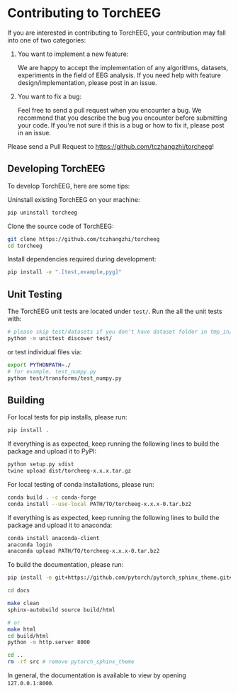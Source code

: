 # Contributing to TorchEEG

If you are interested in contributing to TorchEEG, your contribution may fall into one of two categories:

1. You want to implement a new feature:
   
     We are happy to accept the implementation of any algorithms, datasets, experiments in the field of EEG analysis. If you need help with feature design/implementation, please post in an issue.
2. You want to fix a bug:
   
     Feel free to send a pull request when you encounter a bug. We recommend that you describe the bug you encounter before submitting your code. If you're not sure if this is a bug or how to fix it, please post in an issue.

Please send a Pull Request to https://github.com/tczhangzhi/torcheeg!

## Developing TorchEEG

To develop TorchEEG, here are some tips:

Uninstall existing TorchEEG on your machine:

```bash
pip uninstall torcheeg
```

Clone the source code of TorchEEG:

```bash
git clone https://github.com/tczhangzhi/torcheeg
cd torcheeg
```

Install dependencies required during development:

```bash
pip install -e ".[test,example,pyg]"
```


## Unit Testing

The TorchEEG unit tests are located under `test/`. Run the all the unit tests with:

```bash
# please skip test/datasets if you don't have dataset folder in tmp_in/
python -m unittest discover test/
```

or test individual files via:

```bash
export PYTHONPATH=./
# for example, test_numpy.py
python test/transforms/test_numpy.py
```

## Building

For local tests for pip installs, please run:

```bash
pip install .
```

If everything is as expected, keep running the following lines to build the package and upload it to PyPI:

```bash
python setup.py sdist
twine upload dist/torcheeg-x.x.x.tar.gz
```

For local testing of conda installations, please run:

```bash
conda build . -c conda-forge
conda install --use-local PATH/TO/torcheeg-x.x.x-0.tar.bz2
```

If everything is as expected, keep running the following lines to build the package and upload it to anaconda:

```bash
conda install anaconda-client
anaconda login
anaconda upload PATH/TO/torcheeg-x.x.x-0.tar.bz2
```

To build the documentation, please run:

```bash
pip install -e git+https://github.com/pytorch/pytorch_sphinx_theme.git#egg=pytorch_sphinx_theme

cd docs

make clean
sphinx-autobuild source build/html

# or
make html
cd build/html
python -m http.server 8000

cd ..
rm -rf src # remove pytorch_sphinx_theme
```

In general, the documentation is available to view by opening `127.0.0.1:8000`.